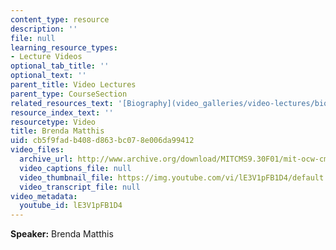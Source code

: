 ```yaml
---
content_type: resource
description: ''
file: null
learning_resource_types:
- Lecture Videos
optional_tab_title: ''
optional_text: ''
parent_title: Video Lectures
parent_type: CourseSection
related_resources_text: '[Biography](video_galleries/video-lectures/biography#bm)'
resource_index_text: ''
resourcetype: Video
title: Brenda Matthis
uid: cb5f9fad-b408-d863-bc07-8e006da99412
video_files:
  archive_url: http://www.archive.org/download/MITCMS9.30F01/mit-ocw-cms930-matthis-03jul2003-220k.mp4
  video_captions_file: null
  video_thumbnail_file: https://img.youtube.com/vi/lE3V1pFB1D4/default.jpg
  video_transcript_file: null
video_metadata:
  youtube_id: lE3V1pFB1D4
---
```


**Speaker:** Brenda Matthis

